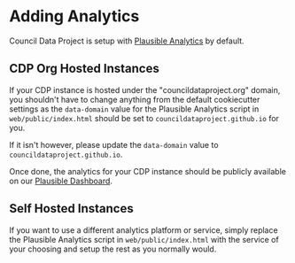 # Adding Analytics

Council Data Project is setup with [Plausible Analytics](https://plausible.io/about)
by default.

## CDP Org Hosted Instances

If your CDP instance is hosted under the "councildataproject.org" domain,
you shouldn't have to change anything from the default cookiecutter settings
as the `data-domain` value for the Plausible Analytics script in `web/public/index.html`
should be set to `councildataproject.github.io` for you.

If it isn't however, please update the `data-domain` value to `councildataproject.github.io`.

Once done, the analytics for your CDP instance should be publicly available on our
[Plausible Dashboard](https://plausible.io/councildataproject.github.io?page=%2Fcdp-dev%2F**).

## Self Hosted Instances

If you want to use a different analytics platform or service,
simply replace the Plausible Analytics script in `web/public/index.html` with the service
of your choosing and setup the rest as you normally would.

